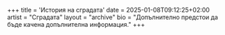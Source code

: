 +++
title = 'История на сградата'
date = 2025-01-08T09:12:25+02:00
artist = "Сградата"
layout = "archive"
bio = "Допълнително предстои да бъде качена допълнителна информация."
+++
